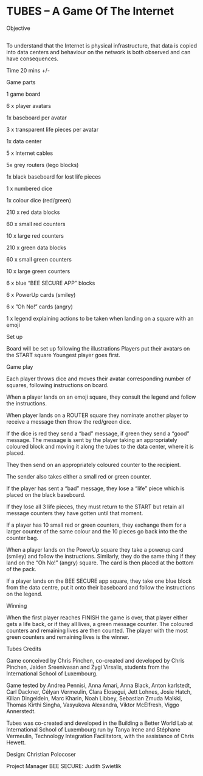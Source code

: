 TUBES – A Game Of The Internet
=======

Objective
## 

To understand that the Internet is physical infrastructure, that data is copied into data centers and behaviour on the network is both observed and can have consequences.


Time
20 mins +/-


Game parts

1 game board

6 x player avatars

1x baseboard per avatar

3 x transparent life pieces per avatar

1x data center

5 x Internet cables

5x grey routers (lego blocks)

1x black baseboard for lost life pieces

1 x numbered dice

1x colour dice (red/green)

210 x red data blocks

60 x small red counters

10 x large red counters

210 x green data blocks

60 x small green counters

10 x large green counters

6 x blue “BEE SECURE APP” blocks

6 x PowerUp cards (smiley)

6 x ”Oh No!” cards (angry)

1 x legend explaining actions to be taken when landing on a square with an emoji



Set up

Board will be set up following the illustrations 
Players put their avatars on the START square
Youngest player goes first.




Game play

Each player throws dice and moves their avatar corresponding number of squares, following instructions on board.

When a player lands on an emoji square, they consult the legend and follow the instructions.

When player lands on a ROUTER square they nominate another player to receive a message then throw the red/green dice. 

If the dice is red they send  a “bad” message, if green they send a  “good” message. 
The message is sent by the player taking an appropriately coloured block and moving it along the tubes to the data center, where it is placed. 

They then send on an appropriately coloured counter to the recipient.

The sender also takes either a small red or green counter. 

If the player has sent a “bad” message, they lose a “life” piece which is placed on the black baseboard. 

If they lose all 3 life pieces, they must return to the START but retain all message counters they have gotten until that moment.

If a player has 10 small red or green counters, they exchange them for a larger counter of the same colour and the 10 pieces go back into the the counter bag.

When a player lands on the PowerUp square they take a powerup card (smiley) and follow the instructions. Similarly, they do the same thing if they land on the “Oh No!” (angry) square. The card is then placed at the bottom of the pack.

If a player lands on the BEE SECURE app square, they take one blue block from the data centre, put it onto their baseboard and follow the instructions on the legend.




Winning

When the first player reaches FINISH the game is over, that player either gets a life back, or if they all lives, a green message counter. The coloured counters and remaining lives are then counted. The player with the most green counters and remaining lives is the winner.




Tubes Credits

Game conceived by Chris Pinchen,  co-created and developed by Chris Pinchen, Jaiden Sreenivasan and Zygi Virsalis, students from the International School of Luxembourg.

Game tested by  Andrea Pennisi, Anna Amari, Anna Black, Anton karlstedt, Carl Dackner, Célyan Vermeulin, Clara Elosegui, Jett Lohnes, Josie Hatch, Kilian Dingeldein, Marc Kharin, Noah Libbey, Sebastian Zmuda Malkki, Thomas Kirthi Singha, Vasyukova Alexandra, Viktor McElfresh, Viggo Annerstedt.

Tubes was co-created and developed in the Building a Better World Lab at International School of Luxembourg run by Tanya Irene and Stéphane Vermeulin, Technology Integration Facilitators, with the assistance of Chris Hewett. 

Design: Christian Polocoser

Project Manager BEE SECURE: Judith Swietlik

